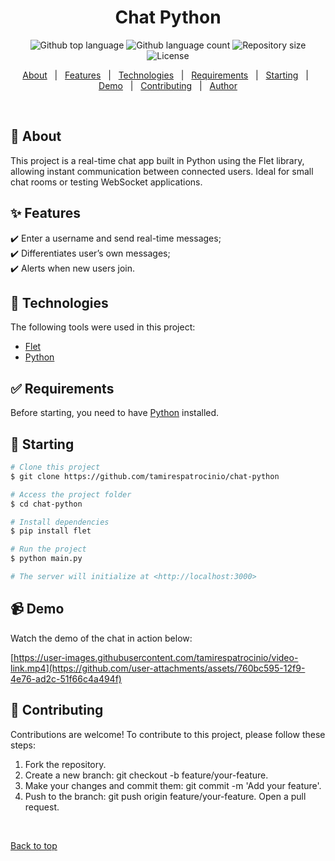 
<h1 align="center">Chat Python</h1>

<p align="center">
  <img alt="Github top language" src="https://img.shields.io/github/languages/top/tamirespatrocinio/chat-python?color=56BEB8">

  <img alt="Github language count" src="https://img.shields.io/github/languages/count/tamirespatrocinio/chat-python?color=56BEB8">

  <img alt="Repository size" src="https://img.shields.io/github/repo-size/tamirespatrocinio/chat-python?color=56BEB8">

  <img alt="License" src="https://img.shields.io/github/license/tamirespatrocinio/chat-python?color=56BEB8">
</p>

<p align="center">
  <a href="#dart-about">About</a> &#xa0; | &#xa0; 
  <a href="#sparkles-features">Features</a> &#xa0; | &#xa0;
  <a href="#rocket-technologies">Technologies</a> &#xa0; | &#xa0;
  <a href="#white_check_mark-requirements">Requirements</a> &#xa0; | &#xa0;
  <a href="#checkered_flag-starting">Starting</a> &#xa0; | &#xa0;
  <a href="#video_camera-demo">Demo</a> &#xa0; | &#xa0;
  <a href="#handshake-contributing">Contributing</a> &#xa0; | &#xa0;
  <a href="https://github.com/tamirespatrocinio" target="_blank">Author</a>
</p>

<br>

## :dart: About

This project is a real-time chat app built in Python using the Flet library, allowing instant communication between connected users. Ideal for small chat rooms or testing WebSocket applications.

## :sparkles: Features

:heavy_check_mark: Enter a username and send real-time messages;\
:heavy_check_mark: Differentiates user’s own messages;\
:heavy_check_mark: Alerts when new users join.

## :rocket: Technologies

The following tools were used in this project:

- [Flet](https://flet.dev/)
- [Python](https://www.python.org/)

## :white_check_mark: Requirements

Before starting, you need to have [Python](https://www.python.org/downloads/) installed.

## :checkered_flag: Starting

```bash
# Clone this project
$ git clone https://github.com/tamirespatrocinio/chat-python

# Access the project folder
$ cd chat-python

# Install dependencies
$ pip install flet

# Run the project
$ python main.py

# The server will initialize at <http://localhost:3000>
```

## :video_camera: Demo

Watch the demo of the chat in action below:

[https://user-images.githubusercontent.com/tamirespatrocinio/video-link.mp4](https://github.com/user-attachments/assets/760bc595-12f9-4e76-ad2c-51f66c4a494f)

## :handshake: Contributing

Contributions are welcome! To contribute to this project, please follow these steps:

1. Fork the repository.
2. Create a new branch: git checkout -b feature/your-feature.
3. Make your changes and commit them: git commit -m 'Add your feature'.
4. Push to the branch: git push origin feature/your-feature.
   Open a pull request.

&#xa0;

<a href="#top">Back to top</a>
